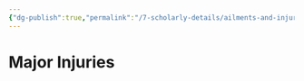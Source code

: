```yaml
---
{"dg-publish":true,"permalink":"/7-scholarly-details/ailments-and-injuries/major-injuries/"}
---
```


# Major Injuries

